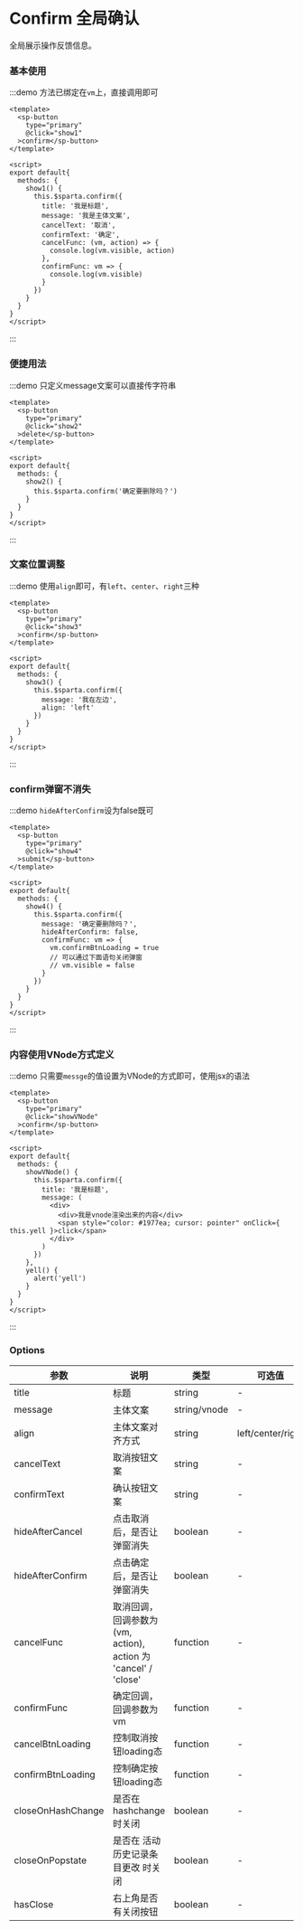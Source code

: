 # Confirm 全局确认

全局展示操作反馈信息。

### 基本使用

:::demo 方法已绑定在`vm`上，直接调用即可
```vue
<template>
  <sp-button
    type="primary"
    @click="show1"
  >confirm</sp-button>
</template>

<script>
export default{
  methods: {
    show1() {
      this.$sparta.confirm({
        title: '我是标题',
        message: '我是主体文案',
        cancelText: '取消',
        confirmText: '确定',
        cancelFunc: (vm, action) => {
          console.log(vm.visible, action)
        },
        confirmFunc: vm => {
          console.log(vm.visible)
        }
      })
    }
  }
}
</script>
```
:::

### 便捷用法

:::demo 只定义message文案可以直接传字符串
```vue
<template>
  <sp-button
    type="primary"
    @click="show2"
  >delete</sp-button>
</template>

<script>
export default{
  methods: {
    show2() {
      this.$sparta.confirm('确定要删除吗？')
    }
  }
}
</script>
```
:::

### 文案位置调整

:::demo 使用`align`即可，有`left`、`center`、`right`三种
```vue
<template>
  <sp-button
    type="primary"
    @click="show3"
  >confirm</sp-button>
</template>

<script>
export default{
  methods: {
    show3() {
      this.$sparta.confirm({
        message: '我在左边',
        align: 'left'
      })
    }
  }
}
</script>
```
:::

### confirm弹窗不消失

:::demo `hideAfterConfirm`设为false既可
```vue
<template>
  <sp-button
    type="primary"
    @click="show4"
  >submit</sp-button>
</template>

<script>
export default{
  methods: {
    show4() {
      this.$sparta.confirm({
        message: '确定要删除吗？',
        hideAfterConfirm: false,
        confirmFunc: vm => {
          vm.confirmBtnLoading = true
          // 可以通过下面语句关闭弹窗
          // vm.visible = false
        }
      })
    }
  }
}
</script>
```
:::

### 内容使用VNode方式定义
:::demo 只需要`messge`的值设置为VNode的方式即可，使用jsx的语法
```vue
<template>
  <sp-button
    type="primary"
    @click="showVNode"
  >confirm</sp-button>
</template>

<script>
export default{
  methods: {
    showVNode() {
      this.$sparta.confirm({
        title: '我是标题',
        message: (
          <div>
            <div>我是vnode渲染出来的内容</div>
            <span style="color: #1977ea; cursor: pointer" onClick={ this.yell }>click</span>
          </div>
        )
      })
    },
    yell() {
      alert('yell')
    }
  }
}
</script>
```
:::

### Options
| 参数       | 说明     | 类型      | 可选值       | 默认值   |
|---------- |-------- |---------- |-------------  |-------- |
| title     | 标题   | string | -  |     '提示'    |
| message     | 主体文案   | string/vnode | -  |     ''    |
| align     | 主体文案对齐方式   | string | left/center/right  |     'center'    |
| cancelText     | 取消按钮文案   | string | -  |     '取消'    |
| confirmText     | 确认按钮文案   | string | -  |     '确定'    |
| hideAfterCancel   | 点击取消后，是否让弹窗消失   | boolean | -  |     true    |
| hideAfterConfirm   | 点击确定后，是否让弹窗消失   | boolean | -  |     true    |
| cancelFunc     | 取消回调，回调参数为(vm, action), action 为 'cancel' / 'close'  | function | -  |     ()=>{}    |
| confirmFunc     | 确定回调，回调参数为vm   | function | -  |     ()=>{}    |
| cancelBtnLoading     | 控制取消按钮loading态   | function | -  |     false   |
| confirmBtnLoading     | 控制确定按钮loading态   | function | -  |     false   |
| closeOnHashChange    | 是否在 hashchange 时关闭   | boolean | -  |     true   |
| closeOnPopstate    | 是否在 活动历史记录条目更改 时关闭   | boolean | -  |     true   |
| hasClose   | 右上角是否有关闭按钮   | boolean | -  |     true    |

<script>
export default{
  methods: {
    show1() {
      this.$sparta.confirm({
        title: '我是标题',
        message: '我是主体文案',
        cancelText: '取消',
        confirmText: '确定',
        cancelFunc: (vm, action) => {
          console.log(vm.visible, action)
        },
        confirmFunc: vm => {
          console.log(vm.visible)
        }
      })
    },
    show2() {
      this.$sparta.confirm('确定要删除吗？')
    },
    show3() {
      this.$sparta.confirm({
        message: '我在左边',
        align: 'left'
      })
    },
    show4() {
      this.$sparta.confirm({
        message: '确定要删除吗？',
        hideAfterConfirm: false,
        confirmFunc: vm => {
          vm.confirmBtnLoading = true
          // 可以通过下面语句关闭弹窗
          // vm.visible = false
        }
      })
    },
    showVNode() {
      this.$sparta.confirm({
        title: '我是标题',
        message: (
          <div>
            <div>我是vnode渲染出来的内容</div>
            <span style="color: #1977ea; cursor: pointer" onClick={ this.yell }>click</span>
          </div>
        )
      })
    },
    yell() {
      alert('yell')
    }
  }
}
</script>